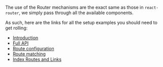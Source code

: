 The use of the Router mechanisms are the exact same as those in `react-router`, we simply pass through all the available components.

As such, here are the links for all the setup examples you should need to get rolling:

* [Introduction](https://github.com/ReactTraining/react-router/blob/master/docs/Introduction.md)
* [Full API](https://github.com/ReactTraining/react-router/blob/master/docs/API.md)
* [Route configuration](https://github.com/ReactTraining/react-router/blob/master/docs/guides/RouteConfiguration.md)
* [Route matching](https://github.com/ReactTraining/react-router/blob/master/docs/guides/RouteMatching.md)
* [Index Routes and Links](https://github.com/ReactTraining/react-router/blob/master/docs/guides/IndexRoutes.md)
